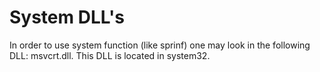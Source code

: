 System DLL's
============

In order to use system function (like sprinf) one may look in the following DLL: msvcrt.dll.
This DLL is located in system32.
